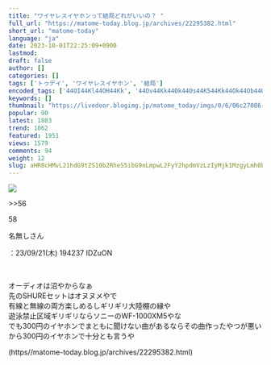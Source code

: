 ```yaml
---
title: "ワイヤレスイヤホンって結局どれがいいの？ "
full_url: "https://matome-today.blog.jp/archives/22295382.html"
short_url: "matome-today"
language: "ja"
date: 2023-10-01T22:25:09+0900
lastmod: 
draft: false
author: []
categories: []
tags: ['トゥデイ', 'ワイヤレスイヤホン', '結局']
encoded_tags: ['44OI44Kl44OH44Kk', '44Ov44Kk44Ok44Os44K544Kk44Ok44Ob44Oz', '57WQ5bGA']
keywords: []
thumbnail: "https://livedoor.blogimg.jp/matome_today/imgs/0/6/06c27086-s.png"
popular: 90
latest: 1803
trend: 1062
featured: 1951
views: 1579
comments: 94
weight: 12
slug: aHR0cHMvL21hdG9tZS10b2RheS5ibG9nLmpwL2FyY2hpdmVzLzIyMjk1MzgyLmh0bWw=
---
```


![](https://livedoor.blogimg.jp/matome_today/imgs/0/6/06c27086-s.png)

<p> >>56<p>58 <p>名無しさん</p>：23/09/21(木) 194237 IDZuON<br></p><br><p>オーディオは沼やからなぁ<br>先のSHUREセットはオヌヌメやで<br>有線と無線の両方楽しめるしギリギリ大陸棚の縁や<br>遊泳禁止区域ギリギリならソニーのWF-1000XM5やな<br>でも300円のイヤホンでまともに聞けない曲があるならその曲作ったやつが悪いから300円のイヤホンで十分とも言うや </p></p>

(https//matome-today.blog.jp/archives/22295382.html)
